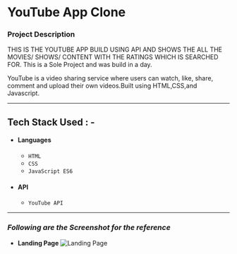# YouTube App Clone

### Project Description

THIS IS THE YOUTUBE APP BUILD USING API AND SHOWS THE ALL THE MOVIES/ SHOWS/ CONTENT WITH THE RATINGS WHICH IS SEARCHED FOR.
This is a Sole Project and was build in a day.

YouTube is a video sharing service where users can watch, like, share, comment and upload their own videos.Built using HTML,CSS,and Javascript.

---

## Tech Stack Used : -

- #### Languages
  - `HTML`
  - `CSS`
  - `JavaScript ES6`
- #### API
  - `YouTube API`

---

### _Following are the Screenshot for the reference_

- **Landing Page**
  ![Landing Page](https://cdn-images-1.medium.com/max/800/1*hkGsoVrudGUlVU8TMD7Bjw.png)
<!-- 
- **Landing Page**
  ![Landing Page](https://cdn-images-1.medium.com/max/800/1*hkGsoVrudGUlVU8TMD7Bjw.png) -->
